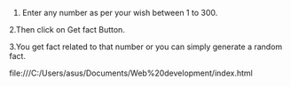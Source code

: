 1. Enter any number as per your wish between 1 to 300.

 2.Then click on Get fact Button.

 3.You get fact related to that number or you can simply generate a random fact. 

 file:///C:/Users/asus/Documents/Web%20development/index.html

